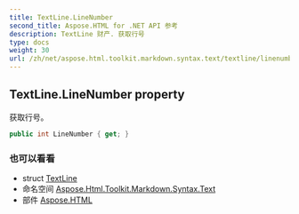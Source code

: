 ```yaml
---
title: TextLine.LineNumber
second_title: Aspose.HTML for .NET API 参考
description: TextLine 财产. 获取行号
type: docs
weight: 30
url: /zh/net/aspose.html.toolkit.markdown.syntax.text/textline/linenumber/
---
```

## TextLine.LineNumber property

获取行号。

```csharp
public int LineNumber { get; }
```

### 也可以看看

* struct [TextLine](../)
* 命名空间 [Aspose.Html.Toolkit.Markdown.Syntax.Text](../../textline/)
* 部件 [Aspose.HTML](../../../)


